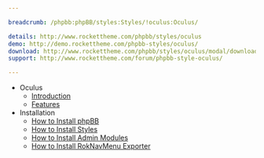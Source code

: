 ```yaml
---

breadcrumb: /phpbb:phpBB/styles:Styles/!oculus:Oculus/

details: http://www.rockettheme.com/phpbb/styles/oculus
demo: http://demo.rockettheme.com/phpbb-styles/oculus/
download: http://www.rockettheme.com/phpbb/styles/oculus/modal/downloads
support: http://www.rockettheme.com/forum/phpbb-style-oculus/

---
```


* Oculus
	* [Introduction](INDEX.md#introduction)
	* [Features](INDEX.md#features)
* Installation
	* [How to Install phpBB](../../start/install.md)
	* [How to Install Styles](../../start/styles.md)
	* [How to Install Admin Modules](../../start/styles.md#installing-administrative-modules)
	* [How to Install RokNavMenu Exporter](../../modules/roknavmenu.md)